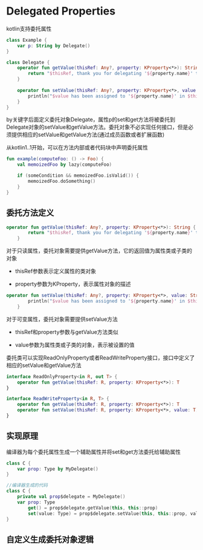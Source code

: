# Delegated Properties
kotlin支持委托属性

```kotlin
class Example {
    var p: String by Delegate()
}

class Delegate {
    operator fun getValue(thisRef: Any?, property: KProperty<*>): String {
        return "$thisRef, thank you for delegating '${property.name}' to me!"
    }
 
    operator fun setValue(thisRef: Any?, property: KProperty<*>, value: String) {
        println("$value has been assigned to '${property.name}' in $thisRef.")
    }
}
```

by关键字后面定义委托对象Delegate，属性p的set和get方法将被委托到Delegate对象的setValue和getValue方法。委托对象不必实现任何接口，但是必须提供相应的setValue和getValue方法(通过成员函数或者扩展函数)

从kotlin1..1开始，可以在方法内部或者代码块中声明委托属性

```kotlin
fun example(computeFoo: () -> Foo) {
    val memoizedFoo by lazy(computeFoo)

    if (someCondition && memoizedFoo.isValid()) {
        memoizedFoo.doSomething()
    }
}
```

## 委托方法定义

```kotlin
operator fun getValue(thisRef: Any?, property: KProperty<*>): String {
        return "$thisRef, thank you for delegating '${property.name}' to me!"
    }
```

对于只读属性，委托对象需要提供getValue方法，它的返回值为属性类或子类的对象

* thisRef参数表示定义属性的类对象

* property参数为KProperty，表示属性对象的描述

```kotlin
operator fun setValue(thisRef: Any?, property: KProperty<*>, value: String) {
        println("$value has been assigned to '${property.name}' in $thisRef.")
    }
```

对于可变属性，委托对象需要提供setValue方法

* thisRef和property参数与getValue方法类似

* value参数为属性类或子类的对象，表示被设置的值

委托类可以实现ReadOnlyProperty或者ReadWriteProperty接口，接口中定义了相应的setValue和getValue方法

```kotlin
interface ReadOnlyProperty<in R, out T> {
    operator fun getValue(thisRef: R, property: KProperty<*>): T
}

interface ReadWriteProperty<in R, T> {
    operator fun getValue(thisRef: R, property: KProperty<*>): T
    operator fun setValue(thisRef: R, property: KProperty<*>, value: T)
}
```

## 实现原理
编译器为每个委托属性生成一个辅助属性并将set和get方法委托给辅助属性

```kotlin
class C {
    var prop: Type by MyDelegate()
}

//编译器生成的代码
class C {
    private val prop$delegate = MyDelegate()
    var prop: Type
        get() = prop$delegate.getValue(this, this::prop)
        set(value: Type) = prop$delegate.setValue(this, this::prop, value)
}
```

## 自定义生成委托对象逻辑









